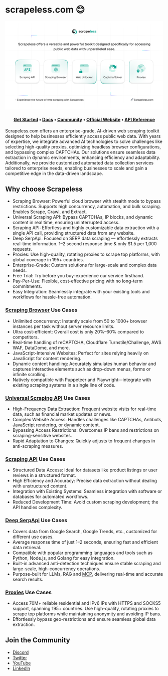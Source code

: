 # scrapeless.com 😊

<picture>
  <source media="(prefers-color-scheme: dark)" srcset="images/scrapeless-dark.png">
  <source media="(prefers-color-scheme: light)" srcset="images/scrapeless-light.png">
  <img alt="Scrapeless" src="images/scrapeless-light.png">
</picture>
<h4 align="center">
  <b><a href="https://app.scrapeless.com/passport/login?utm_source=github&utm_medium=banner&utm_campaign=official">Get Started</a></b>
  •
  <a href="https://docs.scrapeless.com/en/overview/?utm_source=github&utm_medium=banner&utm_campaign=official">Docs</a>
  •
  <a href="https://discord.com/invite/xBcTfGPjCQ">Community</a>
  •
  <a href="https://www.scrapeless.com/en/?utm_source=github&utm_medium=banner&utm_campaign=official?utm_source=github&utm_medium=banner&utm_campaign=official">Official Website</a>
  •
  <a href="https://apidocs.scrapeless.com/">API Reference</a>
  </h4>

Scrapeless.com offers an enterprise-grade, AI-driven web scraping toolkit designed to help businesses efficiently access public web data. With years of expertise, we integrate advanced AI technologies to solve challenges like selecting high-quality proxies, optimizing headless browser configurations, and bypassing complex CAPTCHAs. Our solutions ensure seamless data extraction in dynamic environments, enhancing efficiency and adaptability. Additionally, we provide customized automated data collection services tailored to enterprise needs, enabling businesses to scale and gain a competitive edge in the data-driven landscape.

## Why choose Scrapeless

- Scraping Browser: Powerful cloud browser with stealth mode to bypass restrictions. Supports high concurrency, automation, and bulk scraping. Enables Scrape, Crawl, and Extract.
- Universal Scraping API: Bypass CAPTCHAs, IP blocks, and dynamic content in real time, ensuring uninterrupted access.
- Scraping API: Effortless and highly customizable data extraction with a single API call, providing structured data from any website.
- Deep SerpApi: Focused on SERP data scraping — effortlessly extracts real-time information. 1–2 second response time & only $1.5 per 1,000 requests.
- Proxies: Use high-quality, rotating proxies to scrape top platforms, with global coverage in 195+ countries.
- Enterprise-Grade: Custom solutions for large-scale and complex data needs.
- Free Trial: Try before you buy-experience our service firsthand.
- Pay-Per-Use: Flexible, cost-effective pricing with no long-term commitments.
- Easy Integration: Seamlessly integrate with your existing tools and workflows for hassle-free automation.

### [Scraping Browser](https://www.scrapeless.com/en/product/scraping-browser) Use Cases

- Unlimited concurrency: Instantly scale from 50 to 1000+ browser instances per task without server resource limits.
- Ultra cost-efficient: Overall cost is only 20%–60% compared to competitors.
- Real-time handling of reCAPTCHA, Cloudflare Turnstile/Challenge, AWS WAF, DataDome, and more.
- JavaScript-Intensive Websites: Perfect for sites relying heavily on JavaScript for content rendering.
- Dynamic content handling: Accurately simulates human behavior and captures interactive elements such as drop-down menus, forms or infinite scrolling.
- Natively compatible with Puppeteer and Playwright—integrate with existing scraping systems in a single line of code.

### [Universal Scraping API](https://www.scrapeless.com/en/product/universal-scraping-api) Use Cases

- High-Frequency Data Extraction: Frequent website visits for real-time data, such as financial market updates or news.
- Complex Website Access: Handles challenges like CAPTCHAs, Antibots, JavaScript rendering, or dynamic content.
- Bypassing Access Restrictions: Overcomes IP bans and restrictions on scraping-sensitive websites.
- Rapid Adaptation to Changes: Quickly adjusts to frequent changes in anti-scraping measures.

### [Scraping API](https://www.scrapeless.com/en/product/scraping-api) Use Cases

- Structured Data Access: Ideal for datasets like product listings or user reviews in a structured format.
- High Efficiency and Accuracy: Precise data extraction without dealing with unstructured content.
- Integration with Existing Systems: Seamless integration with software or databases for automated workflows.
- Reduced Development Time: Avoid custom scraping development; the API handles complexity.

### [Deep SerpApi](https://www.scrapeless.com/en/product/deep-serp-api) Use Cases

- Covers data from Google Search, Google Trends, etc., customized for different use cases.
- Average response time of just 1–2 seconds, ensuring fast and efficient data retrieval.
- Compatible with popular programming languages and tools such as Python, Node.js, and Golang for easy integration.
- Built-in advanced anti-detection techniques ensure stable scraping and large-scale, high-concurrency operations.
- Purpose-built for LLMs, RAG and [MCP](https://github.com/scrapeless-ai/scrapeless-mcp-server), delivering real-time and accurate search results.

### [Proxies](https://www.scrapeless.com/en/product/proxies) Use Cases

- Access 70M+ reliable residential and IPv6 IPs with HTTPS and SOCKS5 support, spanning 195+ countries. Use high-quality, rotating proxies to scrape top platforms while maintaining anonymity and avoiding IP bans.
- Effortlessly bypass geo-restrictions and ensure seamless global data extraction.

## Join the Community

- [Discord](https://backend.scrapeless.com/app/api/v1/public/links/discord)
- [Twitter](https://backend.scrapeless.com/app/api/v1/public/links/twitter)
- [YouTube](https://backend.scrapeless.com/app/api/v1/public/links/youtube)
- [Linkedln](https://backend.scrapeless.com/app/api/v1/public/links/linkedin)

